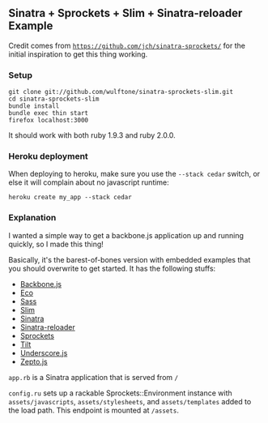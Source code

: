 ## Sinatra + Sprockets + Slim + Sinatra-reloader Example

Credit comes from [`https://github.com/jch/sinatra-sprockets/`](https://github.com/jch/sinatra-sprockets/)
for the initial inspiration to get this thing working.

### Setup

````
git clone git://github.com/wulftone/sinatra-sprockets-slim.git
cd sinatra-sprockets-slim
bundle install
bundle exec thin start
firefox localhost:3000
````

It should work with both ruby 1.9.3 and ruby 2.0.0.

### Heroku deployment

When deploying to heroku, make sure you use the `--stack cedar` switch, or else it will complain about no javascript runtime:

    heroku create my_app --stack cedar

### Explanation

I wanted a simple way to get a backbone.js application up and running quickly, so I made this thing!

Basically, it's the barest-of-bones version with embedded examples that you should overwrite to get started.
It has the following stuffs:

* [Backbone.js](http://documentcloud.github.com/backbone/)
* [Eco](https://github.com/sstephenson/eco)
* [Sass](http://sass-lang.com/)
* [Slim](http://slim-lang.com/)
* [Sinatra](http://www.sinatrarb.com/)
* [Sinatra-reloader](http://www.sinatrarb.com/contrib/reloader.html)
* [Sprockets](https://github.com/sstephenson/sprockets)
* [Tilt](https://github.com/rtomayko/tilt)
* [Underscore.js](http://documentcloud.github.com/underscore/)
* [Zepto.js](http://zeptojs.com/)

`app.rb` is a Sinatra application that is served from `/`

`config.ru` sets up a rackable Sprockets::Environment instance with
`assets/javascripts`, `assets/stylesheets`, and `assets/templates` added to the load path. This
endpoint is mounted at `/assets`.
